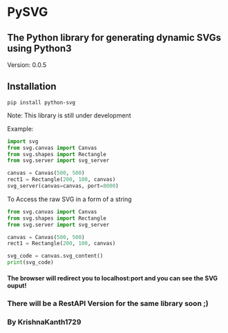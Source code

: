 # PySVG
## The Python library for generating dynamic SVGs using Python3

Version: 0.0.5

## Installation
```
pip install python-svg
```

Note:
    This library is still under development

Example:
```python
import svg
from svg.canvas import Canvas
from svg.shapes import Rectangle
from svg.server import svg_server

canvas = Canvas(500, 500)
rect1 = Rectangle(200, 100, canvas)
svg_server(canvas=canvas, port=8000)
```

To Access the raw SVG in a form of a string
```python
from svg.canvas import Canvas
from svg.shapes import Rectangle
from svg.server import svg_server

canvas = Canvas(500, 500)
rect1 = Rectangle(200, 100, canvas)

svg_code = canvas.svg_content()
print(svg_code)
```

#### The browser will redirect you to localhost:port and you can see the SVG ouput!

### There will be a RestAPI Version for the same library soon ;)

### By KrishnaKanth1729